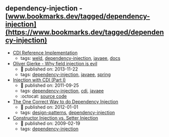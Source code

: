 dependency-injection - [www.bookmarks.dev/tagged/dependency-injection](https://www.bookmarks.dev/tagged/dependency-injection)
---
* [ CDI Reference Implementation](http://docs.jboss.org/weld/reference/latest/en-US/html_single/)
    * tags: [weld](../tagged/weld.md), [dependency-injection](../tagged/dependency-injection.md), [javaee](../tagged/javaee.md), [docs](../tagged/docs.md)
* [Oliver Gierke - Why field injection is evil](http://olivergierke.de/2013/11/why-field-injection-is-evil/)
    * :calendar: published on: 2013-11-22
    * tags: [dependency-injection](../tagged/dependency-injection.md), [javaee](../tagged/javaee.md), [spring](../tagged/spring.md)
* [Injection with CDI (Part I)](https://antoniogoncalves.org/2011/05/03/injection-with-cdi-part-i/)
    * :calendar: published on: 2011-09-25
    * tags: [dependency-injection](../tagged/dependency-injection.md), [cdi](../tagged/cdi.md), [javaee](../tagged/javaee.md)
    * :octocat: [source code](https://github.com/agoncal/agoncal-sample-cdi)
* [The One Correct Way to do Dependency Injection](http://blog.schauderhaft.de/2012/01/01/the-one-correct-way-to-do-dependency-injection/)
    * :calendar: published on: 2012-01-01
    * tags: [design-patterns](../tagged/design-patterns.md), [dependency-injection](../tagged/dependency-injection.md)
* [
  Constructor Injection vs. Setter Injection](http://misko.hevery.com/2009/02/19/constructor-injection-vs-setter-injection/)
    * :calendar: published on: 2009-02-19
    * tags: [dependency-injection](../tagged/dependency-injection.md)
